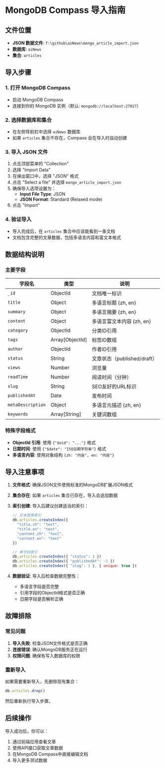 # MongoDB Compass 导入指南

## 文件位置
- **JSON 数据文件**: `f:\github\aiNews\mongo_article_import.json`
- **数据库**: `aiNews`
- **集合**: `articles`

## 导入步骤

### 1. 打开 MongoDB Compass
- 启动 MongoDB Compass
- 连接到你的 MongoDB 实例（默认: `mongodb://localhost:27017`）

### 2. 选择数据库和集合
- 在左侧导航栏中选择 `aiNews` 数据库
- 如果 `articles` 集合不存在，Compass 会在导入时自动创建

### 3. 导入 JSON 文件
1. 点击顶部菜单的 "Collection"
2. 选择 "Import Data"
3. 在弹出窗口中，选择 "JSON" 格式
4. 点击 "Select a file" 并选择 `mongo_article_import.json`
5. 确保导入选项设置为：
   - **Input File Type**: JSON
   - **JSON Format**: Standard (Relaxed mode)
6. 点击 "Import"

### 4. 验证导入
- 导入完成后，在 `articles` 集合中应该能看到一条文档
- 文档包含完整的文章数据，包括多语言内容和富文本格式

## 数据结构说明

### 主要字段
| 字段名 | 类型 | 说明 |
|--------|------|------|
| `_id` | ObjectId | 文档唯一标识 |
| `title` | Object | 多语言标题 {zh, en} |
| `summary` | Object | 多语言摘要 {zh, en} |
| `content` | Object | 多语言富文本内容 {zh, en} |
| `category` | ObjectId | 分类ID引用 |
| `tags` | Array[ObjectId] | 标签ID数组 |
| `author` | ObjectId | 作者ID引用 |
| `status` | String | 文章状态（published/draft） |
| `views` | Number | 浏览量 |
| `readTime` | Number | 阅读时间（分钟） |
| `slug` | String | SEO友好的URL标识 |
| `publishedAt` | Date | 发布时间 |
| `metaDescription` | Object | 多语言元描述 {zh, en} |
| `keywords` | Array[String] | 关键词数组 |

### 特殊字段格式
- **ObjectId 引用**: 使用 `{"$oid": "..."}` 格式
- **日期时间**: 使用 `{"$date": "ISO日期字符串"}` 格式
- **多语言内容**: 使用对象结构 `{zh: "内容", en: "内容"}`

## 导入注意事项

1. **文件格式**: 确保JSON文件使用标准的MongoDB扩展JSON格式
2. **集合存在**: 如果 `articles` 集合已存在，导入会追加数据
3. **索引创建**: 导入后建议创建适当的索引：
   ```javascript
   // 文本搜索索引
   db.articles.createIndex({ 
     "title.zh": "text", 
     "title.en": "text", 
     "content.zh": "text", 
     "content.en": "text" 
   })
   
   // 单字段索引
   db.articles.createIndex({ "status": 1 })
   db.articles.createIndex({ "publishedAt": -1 })
   db.articles.createIndex({ "slug": 1 }, { unique: true })
   ```

4. **数据验证**: 导入后检查数据完整性：
   - 多语言字段是否完整
   - 引用字段的ObjectId格式是否正确
   - 日期字段是否解析正确

## 故障排除

### 常见问题
1. **导入失败**: 检查JSON文件格式是否正确
2. **连接错误**: 确认MongoDB服务正在运行
3. **权限问题**: 确保有写入数据库的权限

### 重新导入
如果需要重新导入，先删除现有集合：
```javascript
db.articles.drop()
```
然后重新执行导入步骤。

## 后续操作

导入成功后，你可以：
1. 通过前端应用查看文章
2. 使用API接口获取文章数据
3. 在MongoDB Compass中直接编辑文档
4. 导入更多测试数据